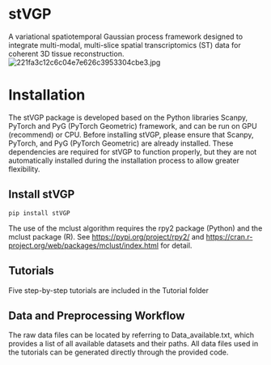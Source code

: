 # stVGP
A variational spatiotemporal Gaussian process framework designed to integrate multi-modal, multi-slice spatial transcriptomics (ST) data for coherent 3D tissue reconstruction.
![221fa3c12c6c04e7e626c3953304cbe3.jpg](https://s2.loli.net/2025/07/22/Y36aTcKHVmROlrW.jpg)

# Installation
The stVGP package is developed based on the Python libraries Scanpy, PyTorch and PyG (PyTorch Geometric) framework, and can be run on GPU (recommend) or CPU. Before installing stVGP, please ensure that Scanpy, PyTorch, and PyG (PyTorch Geometric) are already installed. These dependencies are required for stVGP to function properly, but they are not automatically installed during the installation process to allow greater flexibility.

## Install stVGP
    pip install stVGP
The use of the mclust algorithm requires the rpy2 package (Python) and the mclust package (R). See https://pypi.org/project/rpy2/ and https://cran.r-project.org/web/packages/mclust/index.html for detail.

## Tutorials
Five step-by-step tutorials are included in the Tutorial folder

## Data and Preprocessing Workflow
The raw data files can be located by referring to Data_available.txt, which provides a list of all available datasets and their paths. All data files used in the tutorials can be generated directly through the provided code.


